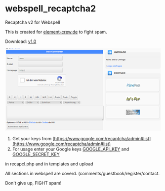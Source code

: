 # webspell_recaptcha2
Recaptcha v2 for Webspell

This is created for [element-crew.de](https://www.element-crew.de) to fight spam.

Download: [v1.0](https://github.com/justvanbloom/webspell_recaptcha2/releases/tag/v1.0)

![webspell_recaptcha2](https://raw.githubusercontent.com/justvanbloom/webspell_recaptcha2/master/demo.png)

1. Get your keys from [https://www.google.com/recaptcha/admin#list](https://www.google.com/recaptcha/admin#list)
2. For usage enter your Google keys [GOOGLE_API_KEY](https://github.com/justvanbloom/webspell_recaptcha2/search?utf8=✓&q=GOOGLE_API_KEY) and [GOOGLE_SECRET_KEY](https://github.com/justvanbloom/webspell_recaptcha2/search?utf8=✓&q=GOOGLE_SECRET_KEY)

in recapcl.php and in templates and upload

All sections in webspell are coverd.
(comments/guestbook/register/contact.

Don't give up, FIGHT spam!
